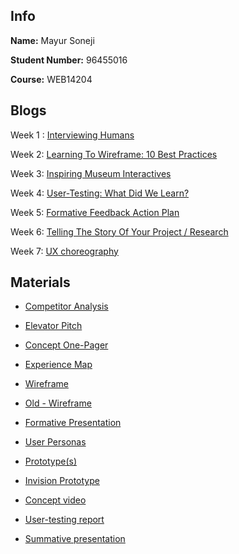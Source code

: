 ## Info

**Name:** Mayur Soneji

**Student Number:** 96455016

**Course:** WEB14204

## Blogs

Week 1 : [Interviewing Humans](https://medium.com/@m.soneji98/read-and-blog-about-this-article-interviewing-humans-4ea7148167fa) 

Week 2: [Learning To Wireframe: 10 Best Practices](https://medium.com/@m.soneji98/read-learning-to-wireframe-10-best-practices-then-put-it-into-practice-by-sketching-your-6d5c261375b8) 

Week 3: [Inspiring Museum Interactives](https://medium.com/@m.soneji98/pick-your-favourite-digital-museum-experience-from-last-weeks-presentation-and-blog-about-it-c6433ece83f7) 

Week 4: [User-Testing: What Did We Learn?](https://medium.com/@m.soneji98/write-your-observations-about-user-testing-at-nmm-b9c0bcaca8dc) 

Week 5: [Formative Feedback Action Plan](https://medium.com/@m.soneji98/feedback-9343fa2b4c27)

Week 6: [Telling The Story Of Your Project / Research](https://medium.com/@m.soneji98/how-to-use-storytelling-to-effectively-communicate-your-research-77a23af7d03b) 

Week 7: [UX choreography](https://medium.com/@m.soneji98/ux-choreography-da6e84c559e4) 


## Materials


- [Competitor Analysis](https://docs.google.com/document/d/16z2I7wVwDuB2SCv0KfR5l9Q09AKyHxqlzeIi35_LZiE/edit?usp=sharing)

- [Elevator Pitch](https://docs.google.com/document/d/1BE6kNt3eiLjAyIQwPdFBx-tMPPay1wcnPm-Bp3PVhFo/edit?usp=sharing)

- [Concept One-Pager](https://drive.google.com/open?id=1QI22IYwxEQ2qsztWno4WANPenvXDHCtd)

- [Experience Map](https://drive.google.com/open?id=1_XL4IqRxb3_Pa00-9rjZJZrMpddSthbV)

- [Wireframe](https://drive.google.com/open?id=1QBwGmEc76i2VhlowwlY_QncfaW7i-i0r)

- [Old - Wireframe](https://drive.google.com/open?id=1Ax-GxF2x4j3uCvNocFr6xK7va6gPXEx2)

- [Formative Presentation](https://docs.google.com/presentation/d/1b-qZ09Y0v8VqRo4HITbJ6dV3Ls428L1KJwMRO4gR6yg/edit?usp=sharing)

- [User Personas](https://drive.google.com/open?id=1wiqK86ZtF93fom-lLNzfQ-gUthPyC00Z)

- [Prototype(s)](https://drive.google.com/open?id=19mu0IXeoLZ5PwW9MF-MzsfgZ35Y3i4F2)

- [Invision Prototype](https://invis.io/2UG1FOJH8TQ#/281471817_Main)

- [Concept video](https://drive.google.com/open?id=18ho8meAHsNDhTueIaWX3tpcvQRi3ygch)

- [User-testing report](https://docs.google.com/document/d/1jWZuSJEXjjGXChsbQd6TQ62c6SntynQdH4mpokKbRf0/edit?usp=sharing)

- [Summative presentation](https://docs.google.com/presentation/d/15udUVy1AW3iuMuC5vgIm7zAlcPC2hJRCTsmUcB5oaws/edit?usp=sharing)

